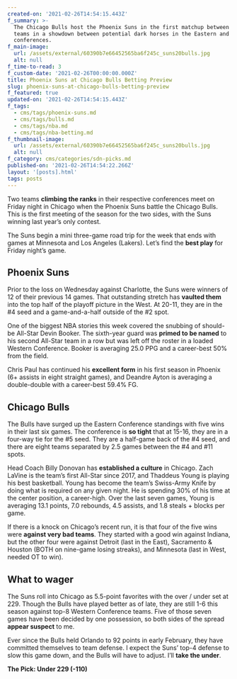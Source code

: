 ```yaml
---
created-on: '2021-02-26T14:54:15.443Z'
f_summary: >-
  The Chicago Bulls host the Phoenix Suns in the first matchup between these
  teams in a showdown between potential dark horses in the Eastern and Western
  conferences. 
f_main-image:
  url: /assets/external/60390b7e66452565ba6f245c_suns20bulls.jpg
  alt: null
f_time-to-read: 3
f_custom-date: '2021-02-26T00:00:00.000Z'
title: Phoenix Suns at Chicago Bulls Betting Preview
slug: phoenix-suns-at-chicago-bulls-betting-preview
f_featured: true
updated-on: '2021-02-26T14:54:15.443Z'
f_tags:
  - cms/tags/phoenix-suns.md
  - cms/tags/bulls.md
  - cms/tags/nba.md
  - cms/tags/nba-betting.md
f_thumbnail-image:
  url: /assets/external/60390b7e66452565ba6f245c_suns20bulls.jpg
  alt: null
f_category: cms/categories/sdn-picks.md
published-on: '2021-02-26T14:54:22.266Z'
layout: '[posts].html'
tags: posts
---
```


Two teams **climbing the ranks** in their respective conferences meet on Friday night in Chicago when the Phoenix Suns battle the Chicago Bulls. This is the first meeting of the season for the two sides, with the Suns winning last year’s only contest.

The Suns begin a mini three-game road trip for the week that ends with games at Minnesota and Los Angeles (Lakers). Let’s find the **best play** for Friday night’s game.

Phoenix Suns
------------

Prior to the loss on Wednesday against Charlotte, the Suns were winners of 12 of their previous 14 games. That outstanding stretch has **vaulted them** into the top half of the playoff picture in the West. At 20-11, they are in the #4 seed and a game-and-a-half outside of the #2 spot.

One of the biggest NBA stories this week covered the snubbing of should-be All-Star Devin Booker. The sixth-year guard was **primed to be named** to his second All-Star team in a row but was left off the roster in a loaded Western Conference. Booker is averaging 25.0 PPG and a career-best 50% from the field.

Chris Paul has continued his **excellent form** in his first season in Phoenix (6+ assists in eight straight games), and Deandre Ayton is averaging a double-double with a career-best 59.4% FG.

Chicago Bulls
-------------

The Bulls have surged up the Eastern Conference standings with five wins in their last six games. The conference is **so tight** that at 15-16, they are in a four-way tie for the #5 seed. They are a half-game back of the #4 seed, and there are eight teams separated by 2.5 games between the #4 and #11 spots.

Head Coach Billy Donovan has **established a culture** in Chicago. Zach LaVine is the team’s first All-Star since 2017, and Thaddeus Young is playing his best basketball. Young has become the team’s Swiss-Army Knife by doing what is required on any given night. He is spending 30% of his time at the center position, a career-high. Over the last seven games, Young is averaging 13.1 points, 7.0 rebounds, 4.5 assists, and 1.8 steals + blocks per game.

If there is a knock on Chicago’s recent run, it is that four of the five wins were **against very bad teams**. They started with a good win against Indiana, but the other four were against Detroit (last in the East), Sacramento & Houston (BOTH on nine-game losing streaks), and Minnesota (last in West, needed OT to win).

What to wager
-------------

The Suns roll into Chicago as 5.5-point favorites with the over / under set at 229. Though the Bulls have played better as of late, they are still 1-6 this season against top-8 Western Conference teams. Five of those seven games have been decided by one possession, so both sides of the spread **appear suspect** to me.

Ever since the Bulls held Orlando to 92 points in early February, they have committed themselves to team defense. I expect the Suns’ top-4 defense to slow this game down, and the Bulls will have to adjust. I’ll **take the under**.

**The Pick: Under 229 (-110)**

‍
